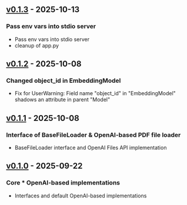 ## [v0.1.3](https://pypi.org/project/amsdal_ml/0.1.3/) - 2025-10-13

### Pass env vars into stdio server

- Pass env vars into stdio server
- cleanup of app.py

## [v0.1.2](https://pypi.org/project/amsdal_ml/0.1.2/) - 2025-10-08

### Changed object_id in EmbeddingModel

- Fix for UserWarning: Field name "object_id" in "EmbeddingModel" shadows an attribute in parent "Model"

## [v0.1.1](https://pypi.org/project/amsdal_ml/0.1.1/) - 2025-10-08

### Interface of BaseFileLoader & OpenAI-based PDF file loader

- BaseFileLoader interface and OpenAI Files API implementation

## [v0.1.0](https://pypi.org/project/amsdal_ml/0.1.0/) - 2025-09-22

### Core * OpenAI-based implementations

- Interfaces and default OpenAI-based implementations